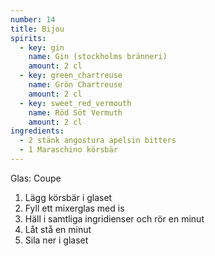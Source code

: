 ```yaml
---
number: 14
title: Bijou 
spirits:
  - key: gin
    name: Gin (stockholms bränneri)
    amount: 2 cl 
  - key: green_chartreuse
    name: Grön Chartreuse
    amount: 2 cl
  - key: sweet_red_vermouth
    name: Röd Söt Vermuth 
    amount: 2 cl 
ingredients: 
  - 2 stänk angostura apelsin bitters 
  - 1 Maraschino körsbär
---
```



Glas: Coupe

1) Lägg körsbär i glaset  
2) Fyll ett mixerglas med is  
3) Häll i samtliga ingridienser och rör en minut  
4) Låt stå en minut  
5) Sila ner i glaset  
